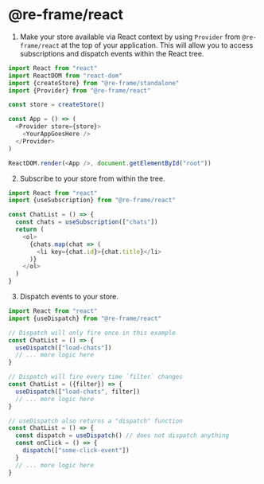 # @re-frame/react

1. Make your store available via React context by using `Provider` from `@re-frame/react` at the top of your application. This will allow you to access subscriptions and dispatch events within the React tree.

```js
import React from "react"
import ReactDOM from "react-dom"
import {createStore} from "@re-frame/standalone"
import {Provider} from "@re-frame/react"

const store = createStore()

const App = () => (
  <Provider store={store}>
    <YourAppGoesHere />
  </Provider>
)

ReactDOM.render(<App />, document.getElementById("root"))
```

2. Subscribe to your store from within the tree.

```js
import React from "react"
import {useSubscription} from "@re-frame/react"

const ChatList = () => {
  const chats = useSubscription(["chats"])
  return (
    <ol>
      {chats.map(chat => (
        <li key={chat.id}>{chat.title}</li>
      )}
    </ol>
  )
}
```

3. Dispatch events to your store.

```js
import React from "react"
import {useDispatch} from "@re-frame/react"

// Dispatch will only fire once in this example
const ChatList = () => {
  useDispatch(["load-chats"])
  // ... more logic here
}

// Dispatch will fire every time `filter` changes
const ChatList = ({filter}) => {
  useDispatch(["load-chats", filter])
  // ... more logic here
}

// useDispatch also returns a "dispatch" function
const ChatList = () => {
  const dispatch = useDispatch() // does not dispatch anything
  const onClick = () => {
    dispatch(["some-click-event"])
  }
  // ... more logic here
}
```
